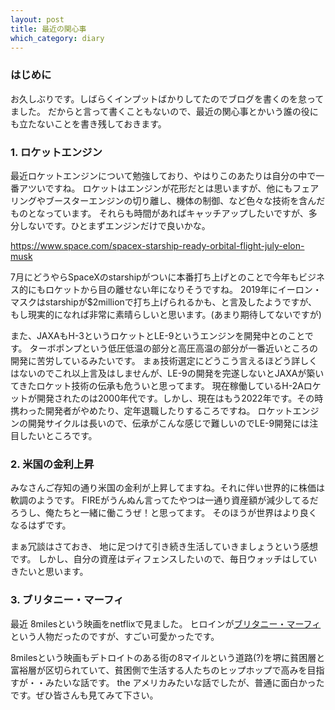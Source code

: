 ```yaml
---
layout: post
title: 最近の関心事
which_category: diary
---
```



### はじめに
お久しぶりです。しばらくインプットばかりしてたのでブログを書くのを怠ってました。
だからと言って書くこともないので、最近の関心事とかいう誰の役にも立たないことを書き残しておきます。


### 1. ロケットエンジン
最近ロケットエンジンについて勉強しており、やはりこのあたりは自分の中で一番アツいですね。
ロケットはエンジンが花形だとは思いますが、他にもフェアリングやブースターエンジンの切り離し、機体の制御、など色々な技術を含んだものとなっています。
それらも時間があればキャッチアップしたいですが、多分しないです。ひとまずエンジンだけで良いかな。

https://www.space.com/spacex-starship-ready-orbital-flight-july-elon-musk

7月にどうやらSpaceXのstarshipがついに本番打ち上げとのことで今年もビジネス的にもロケットから目の離せない年になりそうですね。
2019年にイーロン・マスクはstarshipが$2millionで打ち上げられるかも、と言及したようですが、もし現実的になれば非常に素晴らしいと思います。(あまり期待してないですが)

また、JAXAもH-3というロケットとLE-9というエンジンを開発中とのことです。
ターボポンプという低圧低温の部分と高圧高温の部分が一番近いところの開発に苦労しているみたいです。
まぁ技術選定にどうこう言えるほどう詳しくはないのでこれ以上言及はしませんが、LE-9の開発を完遂しないとJAXAが築いてきたロケット技術の伝承も危ういと思ってます。
現在稼働しているH-2Aロケットが開発されたのは2000年代です。しかし、現在はもう2022年です。その時携わった開発者がやめたり、定年退職したりするころですね。
ロケットエンジンの開発サイクルは長いので、伝承がこんな感じで難しいのでLE-9開発には注目したいところです。


### 2. 米国の金利上昇
みなさんご存知の通り米国の金利が上昇してますね。それに伴い世界的に株価は軟調のようです。
FIREがうんぬん言ってたやつは一通り資産額が減少してるだろうし、俺たちと一緒に働こうぜ！と思ってます。 そのほうが世界はより良くなるはずです。

まぁ冗談はさておき、 地に足つけて引き続き生活していきましょうという感想です。
しかし、自分の資産はディフェンスしたいので、毎日ウォッチはしていきたいと思います。

### 3. ブリタニー・マーフィ
最近 8milesという映画をnetflixで見ました。
ヒロインが<a href="https://en.wikipedia.org/wiki/Brittany_Murphy">ブリタニー・マーフィ</a>という人物だったのですが、すごい可愛かったです。

8milesという映画もデトロイトのある街の8マイルという道路(?)を堺に貧困層と富裕層が区切られていて、貧困側で生活する人たちのヒップホップで高みを目指すが・・みたいな話です。
the アメリカみたいな話でしたが、普通に面白かったです。ぜひ皆さんも見てみて下さい。

